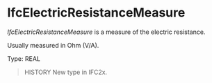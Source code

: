 # IfcElectricResistanceMeasure

_IfcElectricResistanceMeasure_ is a measure of the electric resistance.<!-- end of definition -->

Usually measured in Ohm (V/A).

Type: REAL

> HISTORY New type in IFC2x.
